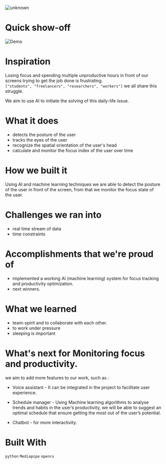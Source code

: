 ![unknown](https://user-images.githubusercontent.com/84399880/142723826-6b77bd6a-2839-4a4b-a873-d44445d02c16.png)

# Quick show-off
![Demo](https://github.com/Somnef/focus-monitor-ai/blob/main/focus.gif?raw=true)


# Inspiration
Losing focus and spending multiple unproductive hours in front of our screens trying to get the job done is frustrating.
\
```["students", "freelancers", "researchers", "workers"]``` we all share this struggle.
  
We aim to use AI to initiate the solving of this daily-life issue.

# What it does 
* detects the posture of the user
* tracks the eyes of the user
* recognize the spatial orientation of the user's head
* calculate and monitor the focus index of the user over time

# How we built it
Using AI and machine learning techniques we are able to detect the posture of the user in front of the screen, from that we monitor the focus state of the user.

# Challenges we ran into
* real time stream of data
* time constraints

# Accomplishments that we're proud of
* implemented a working AI (machine learning) system for focus tracking and productivity optimization.
* next winners.

# What we learned
* team-spirit and to collaborate with each other.
* to work under pressure
* sleeping is important

# What's next for Monitoring focus and productivity.
we aim to add more features to our work, such as :

* Voice assistant - It can be integrated in the project to facilitate user experience.

* Schedule manager - Using Machine learning algorithms to analyse trends and habits in the user’s productivity, we will be able to suggest an optimal schedule that ensure getting the most out of the user’s potential.

* Chatbot - for more interactivity.

# Built With

`python` `Mediapipe` `opencv`

